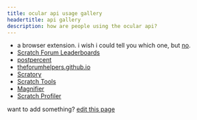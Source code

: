 ```yaml
---
title: ocular api usage gallery
headertitle: api gallery
description: how are people using the ocular api?
---
```


- a browser extension. i wish i could tell you which one, but [no](/topic/284272).
- [Scratch Forum Leaderboards](https://shefwerld.rirurin.com/post/)
- [postpercent](https://postpercent.rirurin.com/)
- [theforumhelpers.github.io](https://theforumhelpers.github.io/)
- [Scratory](https://scratory.vercel.app/)
- [Scratch Tools](https://scratchtools.edu.eu.org/)
- [Magnifier](https://magnifier.potatophant.net/)
- [Scratch Profiler](https://scratchprofiler.cf)

want to add something? [edit this page](https://github.com/jeffalo/ocular/blob/main/content/docs/gallery.md)

